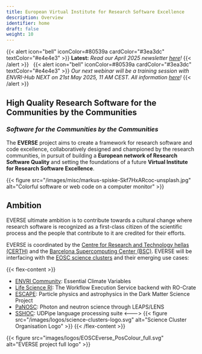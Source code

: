 ```yaml
---
title: European Virtual Institute for Research Software Excellence
description: Overview
identifier: home
draft: false 
weight: 10
---
```

{{< alert icon="bell" iconColor=#80539a  cardColor="#3ea3dc" textColor="#e4e4e3" >}}
**Latest:** *Read our April 2025 newsletter [here](/network/newsletter/)!*
{{<  /alert >}}
&nbsp; 
{{< alert icon="bell" iconColor=#80539a  cardColor="#3ea3dc" textColor="#e4e4e3" >}}
*Our next webinar will be a training session with ENVRI-Hub NEXT on 21st May 2025, 11 AM CEST. All information [here](https://envri.eu/envri-hub-next-everse-training-webinar-research-software-quality-assessment/)!*
{{<  /alert >}}


## High Quality Research Software for the Communities by the Communities

### *Software for the Communities by the Communities*

The **EVERSE** project aims to create a framework for research software and code excellence, collaboratively designed and championed by the research communities, in pursuit of building a **European network of Research Software Quality** and setting the foundations of a future **Virtual Institute for Research Software Excellence**.

{{< figure src="/images/misc/markus-spiske-Skf7HxARcoc-unsplash.jpg" alt="Colorful software or web code on a computer monitor" >}}

## Ambition

EVERSE ultimate ambition is to contribute towards a cultural change where research software is recognized as a first-class citizen of the scientific process and the people that contribute to it are credited for their efforts.

EVERSE is coordinated by the [Centre for Research and Technology hellas (CERTH)](https://www.certh.gr) and the [Barcelona Supercomputing Center (BSC)](https://www.bsc.es/). EVERSE will be interfacing with the [EOSC science clusters](https://science-clusters.eu) and their emerging use cases:

{{< flex-content >}}
- [ENVRI Community](https://envri.eu): Essential Climate Variables
- [Life Science RI](https://lifescience-ri.eu/home.html): The Workflow Execution Service backend with RO-Crate
- [ESCAPE](https://projectescape.eu/): Particle physics and astrophysics in the Dark Matter Science Project
- [PaNOSC](https://www.panosc.eu/): Photon and neutron science through LEAPS/LENS
- [SSHOC](https://sshopencloud.eu/): UDPipe language processing suite
<--->
{{< figure src="/images/logos/science-clusters-logo.svg" alt="Science Cluster Organisation Logo" >}}
{{< /flex-content >}}

{{< figure src="images/logos/EOSCEverse_PosColour_full.svg" alt="EVERSE project full logo" >}}
